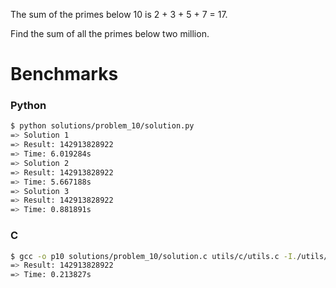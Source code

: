 The sum of the primes below 10 is 2 + 3 + 5 + 7 = 17.

Find the sum of all the primes below two million.


# Benchmarks

### Python
```bash
$ python solutions/problem_10/solution.py
=> Solution 1
=> Result: 142913828922
=> Time: 6.019284s
=> Solution 2
=> Result: 142913828922
=> Time: 5.667188s
=> Solution 3
=> Result: 142913828922
=> Time: 0.881891s
```

### C
```bash
$ gcc -o p10 solutions/problem_10/solution.c utils/c/utils.c -I./utils/c
=> Result: 142913828922
=> Time: 0.213827s
```
